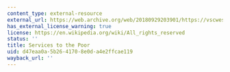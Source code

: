 ```yaml
---
content_type: external-resource
external_url: https://web.archive.org/web/20180929203901/https://vscwest.org/about-us/core-values/service-to-the-poor/
has_external_license_warning: true
license: https://en.wikipedia.org/wiki/All_rights_reserved
status: ''
title: Services to the Poor
uid: d47eaa0a-5b26-4170-8e0d-a4e2ffcae119
wayback_url: ''
---
```

